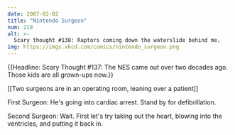```yaml
---
date: 2007-02-02
title: "Nintendo Surgeon"
num: 218
alt: >-
  Scary thought #138: Raptors coming down the waterslide behind me.
img: https://imgs.xkcd.com/comics/nintendo_surgeon.png
---
```

{{Headline: Scary Thought #137: The NES came out over two decades ago. Those kids are all grown-ups now.}}

[[Two surgeons are in an operating room, leaning over a patient]]

First Surgeon: He's going into cardiac arrest. Stand by for defibrillation.

Second Surgeon: Wait. First let's try taking out the heart, blowing into the ventricles, and putting it back in.

